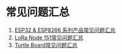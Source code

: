 # 常见问题汇总

1. [ESP32 & ESP8266 系列产品常见问题汇总](zh_CN/faq/heltec_esp_series_common_problem_summary)
2. [LoRa Node 151常见问题汇总](zh_CN/faq/lora_node_151_common_problem_summary)
3. [Turtle Board常见问题汇总](zh_CN/faq/Turtle_Board_common_problem_summary)

